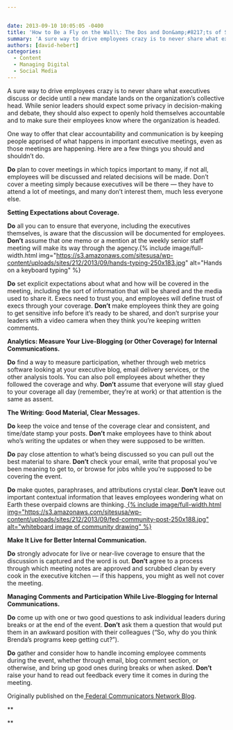 ```yaml
---


date: 2013-09-10 10:05:05 -0400
title: 'How to Be a Fly on the Wall\: The Dos and Don&amp;#8217;ts of Sharing Executive Discussions'
summary: 'A sure way to drive employees crazy is to never share what executives discuss or decide until a new mandate lands on the organization’scollective head. While senior leaders should expect some privacy in decision-making and debate, they should also expect to openly hold themselves accountable and to make sure their employees know where the'
authors: [david-hebert]
categories:
  - Content
  - Managing Digital
  - Social Media
---
```


A sure way to drive employees crazy is to never share what executives discuss or decide until a new mandate lands on the organization’s collective head. While senior leaders should expect some privacy in decision-making and debate, they should also expect to openly hold themselves accountable and to make sure their employees know where the organization is headed.

One way to offer that clear accountability and communication is by keeping people apprised of what happens in important executive meetings, even as those meetings are happening. Here are a few things you should and shouldn&#8217;t do.

**Do** plan to cover meetings in which topics important to many, if not all, employees will be discussed and related decisions will be made. Don’t cover a meeting simply because executives will be there — they have to attend a lot of meetings, and many don’t interest them, much less everyone else.

**Setting Expectations about Coverage.**

**Do** all you can to ensure that everyone, including the executives themselves, is aware that the discussion will be documented for employees. **Don’t** assume that one memo or a mention at the weekly senior staff meeting will make its way through the agency.{% include image/full-width.html img="https://s3.amazonaws.com/sitesusa/wp-content/uploads/sites/212/2013/09/hands-typing-250x183.jpg" alt="Hands on a keyboard typing" %}


**Do** set explicit expectations about what and how will be covered in the meeting, including the sort of information that will be shared and the media used to share it. Execs need to trust you, and employees will define trust of execs through your coverage. **Don’t** make employees think they are going to get sensitive info before it’s ready to be shared, and don’t surprise your leaders with a video camera when they think you’re keeping written comments.

**Analytics: Measure Your Live-Blogging (or Other Coverage) for Internal Communications.**

**Do** find a way to measure participation, whether through web metrics software looking at your executive blog, email delivery services, or the other analysis tools. You can also poll employees about whether they followed the coverage and why. **Don’t** assume that everyone will stay glued to your coverage all day (remember, they’re at work) or that attention is the same as assent.

<p dir="ltr">
  <strong>The Writing: Good Material, Clear Messages.</strong>
</p>

<p dir="ltr">
  <strong>Do</strong> keep the voice and tense of the coverage clear and consistent, and time/date stamp your posts. <strong>Don’t</strong> make employees have to think about who’s writing the updates or when they were supposed to be written.
</p>

<p dir="ltr">
  <strong>Do</strong> pay close attention to what’s being discussed so you can pull out the best material to share. <strong>Don’t</strong> check your email, write that proposal you’ve been meaning to get to, or browse for jobs while you’re supposed to be covering the event.
</p>

<p dir="ltr" style="text-align: left">
  <strong>Do</strong> make quotes, paraphrases, and attributions crystal clear. <strong>Don’t</strong> leave out important contextual information that leaves employees wondering what on Earth these overpaid clowns are thinking.<a href="https://s3.amazonaws.com/sitesusa/wp-content/uploads/sites/212/2013/09/fed-community-post.jpg">
{% include image/full-width.html img="https://s3.amazonaws.com/sitesusa/wp-content/uploads/sites/212/2013/09/fed-community-post-250x188.jpg" alt="whiteboard image of community drawing" %}</a>
</p>

<p dir="ltr">
  <strong>Make It Live for Better Internal Communication.</strong>
</p>

<p dir="ltr">
  <strong>Do</strong> strongly advocate for live or near-live coverage to ensure that the discussion is captured and the word is out. <strong>Don’t</strong> agree to a process through which meeting notes are approved and scrubbed clean by every cook in the executive kitchen — if this happens, you might as well not cover the meeting.
</p>

<p dir="ltr">
  <strong>Managing Comments and Participation While Live-Blogging for Internal Communications.</strong>
</p>

<p dir="ltr">
  <strong>Do</strong> come up with one or two good questions to ask individual leaders during breaks or at the end of the event. <strong>Don’t</strong> ask them a question that would put them in an awkward position with their colleagues (“So, why do you think Brenda’s programs keep getting cut?”).
</p>

<p dir="ltr">
  <strong>Do</strong> gather and consider how to handle incoming employee comments during the event, whether through email, blog comment section, or otherwise, and bring up good ones during breaks or when asked. <strong>Don’t</strong> raise your hand to read out feedback every time it comes in during the meeting.
</p>

<p dir="ltr">
  Originally published on the<a href="http://fedcommnetwork.blogspot.com/2013/09/how-to-be-fly-on-wall-dos-and-donts-of.html"> Federal Communicators Network Blog</a>.
</p>

**
  
**